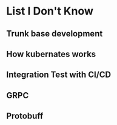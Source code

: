 # List I Don't Know

## Trunk base development

## How kubernates works

## Integration Test with CI/CD

## GRPC

## Protobuff
